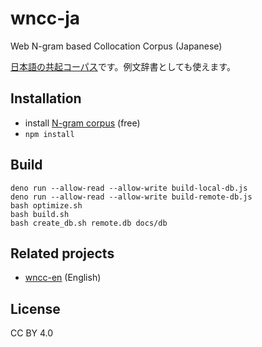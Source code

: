 # wncc-ja

Web N-gram based Collocation Corpus (Japanese)

[日本語の共起コーパス](https://marmooo.github.io/wncc-ja/)です。例文辞書としても使えます。

## Installation

- install [N-gram corpus](http://www.s-yata.jp/corpus/nwc2010/ngrams/) (free)
- `npm install`

## Build

```
deno run --allow-read --allow-write build-local-db.js
deno run --allow-read --allow-write build-remote-db.js
bash optimize.sh
bash build.sh
bash create_db.sh remote.db docs/db
```

## Related projects

- [wncc-en](https://github.com/marmooo/wncc-en) (English)

## License

CC BY 4.0
